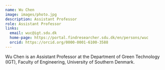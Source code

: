 ```yaml
---
name: Wu Chen
image: images/photo.jpg
description: Assistant Professor
role: Assistant Professor
links:
  email: wuc@igt.sdu.dk
  home-page: https://portal.findresearcher.sdu.dk/en/persons/wuc
  orcid: https://orcid.org/0000-0001-6100-3588
---
```


Wu Chen is an Assistant Professor at the Department of Green Technology (IGT), Faculty of Engineering, University of Southern Denmark. 
